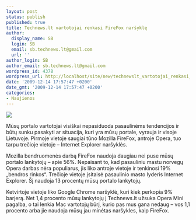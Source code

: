 ```yaml
---
layout: post
status: publish
published: true
title: Technews.lt vartotojai renkasi FireFox naršyklę
author:
  display_name: SB
  login: SB
  email: sb.technews.lt@gmail.com
  url: ''
author_login: SB
author_email: sb.technews.lt@gmail.com
wordpress_id: 4378
wordpress_url: http://localhost/site/new/technewslt_vartotojai_renkasi_firefox_narsykle/
date: '2009-12-14 17:57:47 +0200'
date_gmt: '2009-12-14 17:57:47 +0200'
categories:
- Naujienos
---
```

<div class="imgright"><img src="http://t3.gstatic.com/images?q=tbn:DJ4ntt-KTGW5xM:http://userwww.sfsu.edu/~bwyatt/VLM_artwork/firefox_logo.jpg"  /></div>
<p>Mūsų portalo vartotojai visiškai nepasiduoda pasaulinėms tendencijos ir būtų sunku pasakyti ar situacija, kuri yra mūsų portale, vyrauja ir visoje Lietuvoje. Pirmoje vietoje saugiai tūno Mozilla FireFox, antroje Opera, tuo tarpu trečioje vietoje – Internet Explorer naršyklės.</p>
<p>Mozilla bendruomenės darbą FireFox naudoja daugiau nei puse mūsų portalo lankytojų – apie 56%. Nepaisant to, kad pasauliniu mastu norvegų Opera darbas nėra populiarus, jis liko antroje vietoje ir tenkinosi 19% „bendros rinkos“. Trečioje vietoje įsitaisė pasaulinio masto lyderis Internet Explorer. Šį naudoja 13 procentų mūsų portalo lankytojų.</p>
<p>Ketvirtoje vietoje liko Google Chrome naršyklė, kuri kiek perkopia 9% barjerą. Net 1,4 procento mūsų lankytojų į Technews.lt užsuka Opera Mini pagalba, o tai lenkia Mac vartotojų būrį, kurio pas mus gana nedaug – vos 1,1 procento arba jie naudoja mūsų jau minėtas naršykles, kaip FireFox.<br /></p>
